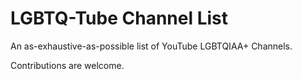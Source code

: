 # LGBTQ-Tube Channel List

An as-exhaustive-as-possible list of YouTube LGBTQIAA+ Channels.

Contributions are welcome.

